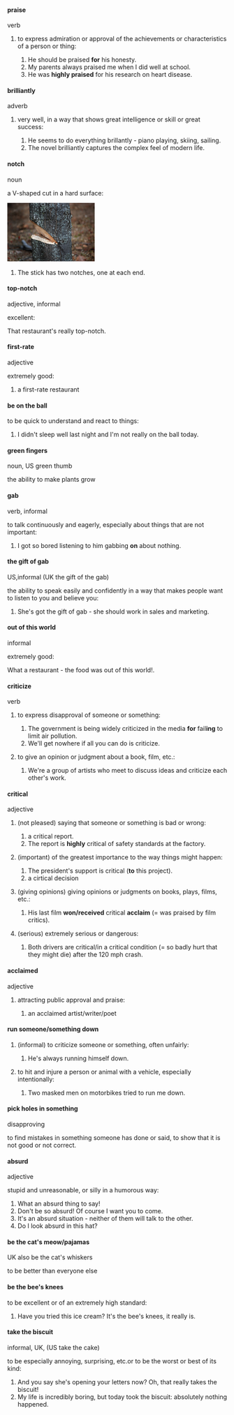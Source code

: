 #### praise
verb

1. to express admiration or approval of the achievements or characteristics of a person or thing:
   
   1. He should be praised **for** his honesty.
   2. My parents always praised me when I did well at school.
   3. He was **highly praised** for his research on heart disease.


#### brilliantly
adverb

1. very well, in a way that shows great intelligence or skill or great success:
   
   1. He seems to do everything brillantly - piano playing, skiing, sailing.
   2. The novel brilliantly captures the complex feel of modern life.


#### notch
noun

a V-shaped cut in a hard surface:

![](./notch_noun_002_25094.jpg)

1. The stick has two notches, one at each end.

#### top-notch
adjective, informal

excellent:

That restaurant's really top-notch.

#### first-rate
adjective

extremely good:

1. a first-rate restaurant


#### be on the ball
to be quick to understand and react to things:

1. I didn't sleep well last night and I'm not really on the ball today.

#### green fingers
noun, US green thumb

the ability to make plants grow


#### gab
verb, informal

to talk continuously and eagerly, especially about things that are not important:

1. I got so bored listening to him gabbing **on** about nothing.

#### the gift of gab
US,informal (UK the gift of the gab)

the ability to speak easily and confidently in a way that makes people want to listen to you and believe you:

1. She's got the gift of gab - she should work in sales and marketing.

#### out of this world
informal

extremely good:

What a restaurant - the food was out of this world!.


#### criticize
verb

1. to express disapproval of someone or something:

   1. The government is being widely criticized in the media **for** fail**ing** to limit air pollution.
   2. We'll get nowhere if all you can do is criticize.

2. to give an opinion or judgment about a book, film, etc.:
   
   1. We're a group of artists who meet to discuss ideas and criticize each other's work.

#### critical
adjective

1. (not pleased) saying that someone or something is bad or wrong:
   
   1. a critical report.
   2. The report is **highly** critical of safety standards at the factory.

2. (important) of the greatest importance to the way things might happen:
   
   1. The president's support is critical (**to** this project).
   2. a cirtical decision

3. (giving opinions) giving opinions or judgments on books, plays, films, etc.:
   
   1. His last film **won/received** critical **acclaim** (= was praised by film critics).

4. (serious) extremely serious or dangerous:
   
   1. Both drivers are critical/in a critical condition (= so badly hurt that they might die) after the 120 mph crash.


#### acclaimed
adjective

1. attracting public approval and praise:
   
   1. an acclaimed artist/writer/poet


#### run someone/something down

1. (informal) to criticize someone or something, often unfairly:
   
   1. He's always running himself down.

2. to hit and injure a person or animal with a vehicle, especially intentionally:
   
   1. Two masked men on motorbikes tried to run me down.

#### pick holes in something
disapproving

to find mistakes in something someone has done or said, to show that it is not good or not correct.


#### absurd
adjective

stupid and unreasonable, or silly in a humorous way:

1. What an absurd thing to say!
2. Don't be so absurd! Of course I want you to come.
3. It's an absurd situation - neither of them will talk to the other.
4. Do I look absurd in this hat?

#### be the cat's meow/pajamas
UK also be the cat's whiskers

to be better than everyone else

#### be the bee's knees

to be excellent or of an extremely high standard:

1. Have you tried this ice cream? It's the bee's knees, it really is.


#### take the biscuit
informal, UK, (US take the cake)

to be especially annoying, surprising, etc.or to be the worst or best of its kind:

1. And you say she's opening your letters now? Oh, that really takes the biscuit!
2. My life is incredibly boring, but today took the biscuit: absolutely nothing happened.





